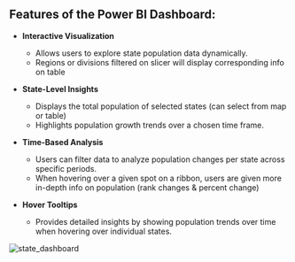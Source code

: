 ## Features of the Power BI Dashboard:

- **Interactive Visualization**  
  - Allows users to explore state population data dynamically.
  - Regions or divisions filtered on slicer will display corresponding info on table

- **State-Level Insights**  
  - Displays the total population of selected states (can select from map or table)
  - Highlights population growth trends over a chosen time frame.

- **Time-Based Analysis**  
  - Users can filter data to analyze population changes per state across specific periods.
  - When hovering over a given spot on a ribbon, users are given more in-depth info on population (rank changes & percent change)

- **Hover Tooltips**  
  - Provides detailed insights by showing population trends over time when hovering over individual states.

![state_dashboard](https://github.com/user-attachments/assets/c844fae0-ead4-4474-ae91-8acd50bde896)
